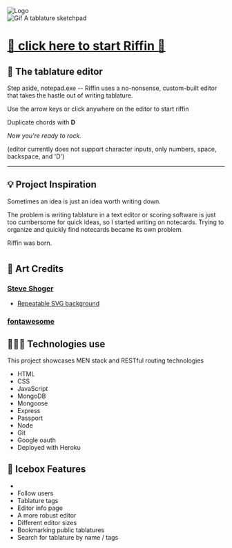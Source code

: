 
![Logo](https://i.imgur.com/tmP7kl8.png)  
![Gif](https://i.imgur.com/keSI4KI.gif)
A tablature sketchpad



# [🌊 click here to start Riffin 🎸](https://riffin.herokuapp.com/)

## 🎼 The tablature editor  
Step aside, notepad.exe -- Riffin uses a no-nonsense, custom-built editor that takes the hastle out of writing tablature.

Use the arrow keys or click anywhere on the editor to start riffin

Duplicate chords with **D**

*Now you're ready to rock.*  
    
(editor currently does not support character inputs, only numbers, space, backspace, and 'D')

---

## 💡 Project Inspiration 
Sometimes an idea is just an idea worth writing down.   

The problem is writing tablature in a text editor or scoring software is just too cumbersome for quick ideas, so I started writing on notecards. Trying to organize and quickly find notecards became its own problem.

Riffin was born.    
#
## 🎥 Art Credits
### [Steve Shoger](https://dribbble.com/steveschoger)
* [Repeatable SVG background](https://heropatterns.com/)
### [fontawesome](https://fontawesome.com/)  
## 👨🏻‍🔬 Technologies use  
This project showcases MEN stack and RESTful routing technologies
* HTML
* CSS
* JavaScript
* MongoDB
* Mongoose
* Express
* Passport
* Node
* Git
* Google oauth
* Deployed with Heroku

## 🚧  Icebox Features 
* 
* Follow users
* Tablature tags
* Editor info page
* A more robust editor
* Different editor sizes
* Bookmarking public tablatures
* Search for tablature by name / tags